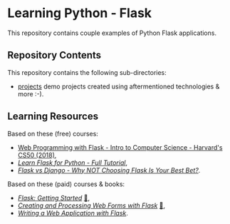 # Learning Python - Flask

This repository contains couple examples of Python Flask applications.

## Repository Contents

This repository contains the following sub-directories:

- [projects](./projects) demo projects created using aftermentioned technologies & more :-).

## Learning Resources

Based on these (free) courses:

- [Web Programming with Flask - Intro to Computer Science - Harvard's CS50 (2018)](https://youtu.be/zdgYw-3tzfI),
- _[Learn Flask for Python - Full Tutorial](https://youtu.be/Z1RJmh_OqeA)_,
- _[Flask vs Django - Why NOT Choosing Flask Is Your Best Bet?](https://www.ulam.io/blog/flask-vs-django)_.

Based on these (paid) courses & books:

- _[Flask: Getting Started](https://app.pluralsight.com/library/courses/flask-getting-started/table-of-contents)_ [:file_folder:](https://app.pluralsight.com/library/courses/flask-getting-started/exercise-files),
- _[Creating and Processing Web Forms with Flask](https://app.pluralsight.com/library/courses/creating-processing-web-forms-flask/table-of-contents)_ [:file_folder:](https://app.pluralsight.com/library/courses/creating-processing-web-forms-flask/exercise-files),
- _[Writing a Web Application with Flask](https://learning.oreilly.com/videos/writing-a-web/10000MNHV2021147/)_.
